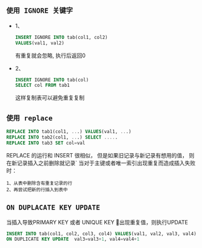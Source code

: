 ## `使用 IGNORE 关键字`

- 1、
    ```sql
    INSERT IGNORE INTO tab(col1, col2)
    VALUES(val1, val2)
    ```

    有重复就会忽略, 执行后返回0

- 2、
    ```sql
    INSERT IGNORE INTO tab(col)
    SELECT col FROM tab1
    ```
    这样复制表可以避免重复复制

## `使用 replace`

```sql
REPLACE INTO tab1(col1, ...) VALUES(val1, ...)
REPLACE INTO tab2(col1, ...) SELECT .....
REPLACE INTO tab3 SET col=val
```

REPLACE 的运行和 INSERT 很相似， 但是如果旧记录与新记录有想用的值， 则在新记录插入之前删除就记录`
当对于主键或者唯一索引出现重复而造成插入失败时：

    1、从表中删除含有重复记录的行
    2、再尝试把新的行插入到表中

## `ON DUPLACATE KEY UPDATE`

当插入导致PRIMARY KEY 或者 UNIQUE KEY 出现重复值，则执行UPDATE

```sql
INSERT INTO tab(col1, col2, col3, col4) VALUES(val1, val2, val3, val4)
ON DUPLICATE KEY UPDATE  val3=val3+1, val4=val4+1
``` 